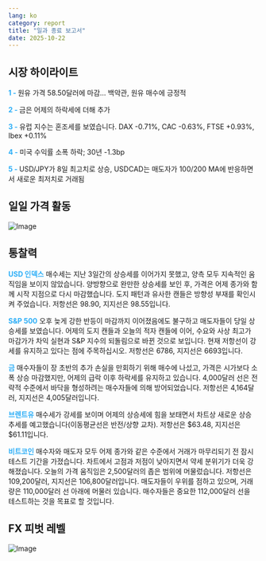 ```yaml
---
lang: ko
category: report
title: "일과 종료 보고서"
date: 2025-10-22
---
```



<h2>시장 하이라이트</h2>
<strong style="color: #2caef7;">1 - </strong> 원유 가격 58.50달러에 마감… 백악관, 원유 매수에 긍정적

<strong style="color: #2caef7;">2 - </strong> 금은 어제의 하락세에 더해 추가

<strong style="color: #2caef7;">3 - </strong> 유럽 지수는 혼조세를 보였습니다. DAX -0.71%, CAC -0.63%, FTSE +0.93%, Ibex +0.11%

<strong style="color: #2caef7;">4 - </strong> 미국 수익률 소폭 하락; 30년 -1.3bp

<strong style="color: #2caef7;">5 - </strong> USD/JPY가 8일 최고치로 상승, USDCAD는 매도자가 100/200 MA에 반응하면서 새로운 최저치로 거래됨



<h2>일일 가격 활동</h2>
<img src="https://markleighedu.github.io/img/Oct-2025/22-Oct-2025/price.jpg" alt="Image"/>

<h2>통찰력</h2>
<strong style="color: #2caef7;">USD 인덱스</strong> 매수세는 지난 3일간의 상승세를 이어가지 못했고, 양측 모두 지속적인 움직임을 보이지 않았습니다. 양방향으로 완만한 상승세를 보인 후, 가격은 어제 종가와 함께 시작 지점으로 다시 마감했습니다. 도지 패턴과 유사한 캔들은 방향성 부재를 확인시켜 주었습니다. 저항선은 98.90, 지지선은 98.55입니다.

<strong style="color: #2caef7;">S&P 500</strong> 오후 늦게 강한 반등이 마감까지 이어졌음에도 불구하고 매도자들이 당일 상승세를 보였습니다. 어제의 도지 캔들과 오늘의 적자 캔들에 이어, 수요와 사상 최고가 마감가가 차익 실현과 S&P 지수의 되돌림으로 바뀐 것으로 보입니다. 현재 저항선이 강세를 유지하고 있다는 점에 주목하십시오. 저항선은 6786, 지지선은 6693입니다.

<strong style="color: #2caef7;">금</strong> 매수자들이 장 초반의 추가 손실을 만회하기 위해 매수에 나섰고, 가격은 시가보다 소폭 상승 마감했지만, 어제의 급락 이후 하락세를 유지하고 있습니다. 4,000달러 선은 전략적 수준에서 바닥을 형성하려는 매수자들에 의해 방어되었습니다. 저항선은 4,164달러, 지지선은 4,005달러입니다.

<strong style="color: #2caef7;">브렌트유</strong> 매수세가 강세를 보이며 어제의 상승세에 힘을 보태면서 차트상 새로운 상승 추세를 예고했습니다(이동평균선은 반전/상향 교차). 저항선은 $63.48, 지지선은 $61.11입니다.

<strong style="color: #2caef7;">비트코인</strong> 매수자와 매도자 모두 어제 종가와 같은 수준에서 거래가 마무리되기 전 잠시 테스트 기간을 가졌습니다. 차트에서 고점과 저점이 낮아지면서 약세 분위기가 더욱 강해졌습니다. 오늘의 가격 움직임은 2,500달러의 좁은 범위에 머물렀습니다. 저항선은 109,200달러, 지지선은 106,800달러입니다. 매도자들이 우위를 점하고 있으며, 거래량은 110,000달러 선 아래에 머물러 있습니다. 매수자들은 중요한 112,000달러 선을 테스트하는 것을 목표로 할 것입니다.



<h2>FX 피벗 레벨</h2>
<img src="https://markleighedu.github.io/img/Oct-2025/22-Oct-2025/pivot.jpg" alt="Image"/>